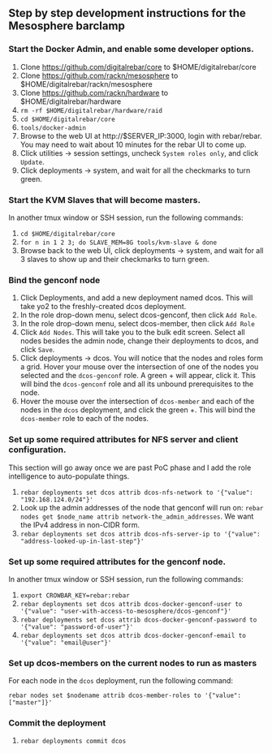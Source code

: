 ## Step by step development instructions for the Mesosphere barclamp

### Start the Docker Admin, and enable some developer options.
1. Clone https://github.com/digitalrebar/core to $HOME/digitalrebar/core
2. Clone https://github.com/rackn/mesosphere to $HOME/digitalrebar/rackn/mesosphere
3. Clone https://github.com/rackn/hardware to $HOME/digitalrebar/hardware
4. ```rm -rf $HOME/digitalrebar/hardware/raid```
5. ```cd $HOME/digitalrebar/core```
6. ```tools/docker-admin```
7. Browse to the web UI at http://$SERVER_IP:3000, login with rebar/rebar.  You may need to wait about 10 minutes for the rebar UI to come up.
8. Click utilities -> session settings, uncheck ```System roles only```, and click ```Update```.
9. Click deployments -> system, and wait for all the checkmarks to turn green.


### Start the KVM Slaves that will become masters.

In another tmux window or SSH session, run the following commands:

1. ```cd $HOME/digitalrebar/core```
2. ```for n in 1 2 3; do SLAVE_MEM=8G tools/kvm-slave & done```
3. Browse back to the web UI, click deployments -> system, and wait for all 3 slaves to show up and their checkmarks to turn green.

### Bind the genconf node

1. Click Deployments, and add a new deployment named dcos.  This will take yo2 to the freshly-created dcos deployment.
3. In the role drop-down menu, select dcos-genconf, then click ```Add Role```.
4. In the role drop-down menu, select dcos-member, then click ```Add Role```
4. Click ```Add Nodes```.  This will take you to the bulk edit screen.  Select all nodes besides the admin node, change their deployments to dcos, and click ```Save```.
5.  Click deployments -> dcos. You will notice that the nodes and roles form a grid.  Hover your mouse over the intersection of one of the nodes you selected and the ```dcos-genconf``` role.  A green + will appear, click it.  This will bind the ```dcos-genconf``` role and all its unbound prerequisites to the node.
6. Hover the mouse over the intersection of ```dcos-member``` and each of the nodes in the ```dcos``` deployment, and click the green +.  This will bind the ```dcos-member``` role to each of the nodes.

### Set up some required attributes for NFS server and client configuration.

This section will go away once we are past PoC phase and I add the role intelligence to auto-populate things.

1. ```rebar deployments set dcos attrib dcos-nfs-network to '{"value": "192.168.124.0/24"}'```
2. Look up the admin addresses of the node that genconf will run on: ```rebar nodes get $node_name attrib network-the_admin_addresses```.  We want the IPv4 address in non-CIDR form.
3. ```rebar deployments set dcos attrib dcos-nfs-server-ip to '{"value": "address-looked-up-in-last-step"}'```

### Set up some required attributes for the genconf node.

In another tmux window or SSH session, run the following commands:

1. ```export CROWBAR_KEY=rebar:rebar```
2. ```rebar deployments set dcos attrib dcos-docker-genconf-user to '{"value": "user-with-access-to-mesosphere/dcos-genconf"}'```
3. ```rebar deployments set dcos attrib dcos-docker-genconf-password to '{"value": "password-of-user"}'```
4. ```rebar deployments set dcos attrib dcos-docker-genconf-email to '{"value": "email@user"}'```

### Set up dcos-members on the current nodes to run as masters

For each node in the ```dcos``` deployment, run the following command:

```rebar nodes set $nodename attrib dcos-member-roles to '{"value": ["master"]}'```

### Commit the deployment

1. ```rebar deployments commit dcos```


